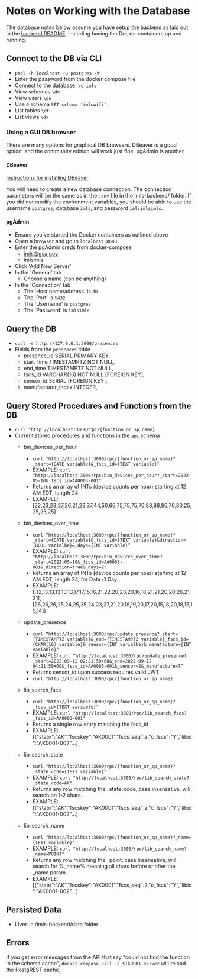 # Notes on Working with the Database

The database notes below assume you have setup the backend as laid out in the [backend README](README.md), including having the Docker containers up and running.
## Connect to the DB via CLI

- `psql -h localhost -U postgres -W`
- Enter the password from the docker compose file
- Connect to the database: `\c imls`
- View schemas `\dn`
- View users `\du`
- Use a schema `SET schema 'imlswifi';`
- List tables `\dt`
- List views `\dv`


### Using a GUI DB browser

There are many options for graphical DB browsers. DBeaver is a good option, and the community edition will work just fine. pgAdmin is another

#### DBeaver

[Instructions for installing DBeaver](https://dbeaver.io/download/).

You will need to create a new database connection. The connection parameters will be the same as in the `.env` file in the imls-backend/ folder. If you did not modify the environment variables, you should be able to use the username `postgres`, database `imls`, and password `imlsimlsimls`.

#### pgAdmin

- Ensure you've started the Docker containers as outlined above
- Open a browser and go to `localhost:8080`
- Enter the pgAdmin creds from docker-compose
  - imls@gsa.gov
  - imlsimls
- Click 'Add New Server'
- In the 'General' tab
  - Choose a name (can be anything)
- In the 'Connection' tab
  - The 'Host name/address' is `db`
  - The 'Port' is `5432`
  - The 'Username' is `postgres`
  - The 'Password' is `imlsimls`


## Query the DB

- `curl -s http://127.0.0.1:3000/presences`
- Fields from the `presences` table
  - presence_id SERIAL PRIMARY KEY,
  - start_time TIMESTAMPTZ NOT NULL,
  - end_time TIMESTAMPTZ NOT NULL,
  - fscs_id VARCHAR(16) NOT NULL [FOREIGN KEY],
  - sensor_id SERIAL [FOREIGN KEY],
  - manufacturer_index INTEGER,

## Query Stored Procedures and Functions from the DB

- `curl "http://localhost:3000/rpc/{function_or_sp_name}`
- Current stored procedures and functions in the `api` schema
  - bin_devices_per_hour
    - `curl "http://localhost:3000/rpc/{function_or_sp_name}?_start={DATE variable}&_fscs_id={TEXT variable}"`
    - EXAMPLE:
        `curl "http://localhost:3000/rpc/bin_devices_per_hour?_start=2022-05-10&_fscs_id=AA0003-001"`
    - Returns an array of INTs (device counts per hour) starting at 12 AM EDT, length 24
    - EXAMPLE:
      [22,23,23,27,26,21,23,37,44,50,66,75,75,75,70,88,88,86,70,30,25,25,25,25]

  - bin_devices_over_time
    - `curl “http://localhost:3000/rpc/{function_or_sp_name}?_start={DATE variable}&_fscs_id={TEXT variable}&direction={BOOL varialbe}&_days={INT variable}“`
    - EXAMPLE:
      `curl "http://localhost:3000/rpc/bin_devices_over_time?_start=2022-05-10&_fscs_id=AA0003-001&_direction=true&_days=2"`
    - Returns an array of INTs (device counts per hour) starting at 12 AM EDT, length 24, for Date+1 Day
    - EXAMPLE:  
          [[12,13,13,13,13,13,17,17,15,16,21,22,20,23,20,16,18,21,21,20,20,26,21,21],[26,26,26,25,24,25,25,24,23,27,21,20,18,19,23,17,20,15,18,20,18,15,15,14]]

  - update_presence
    - `curl “http://localhost:3000/rpc/update_presence?_start={TIMESTAMPTZ variable}&_end={TIMESTAMPTZ variable}_fscs_id={CHAR(16) variable}&_sensor={INT varialbe}&_manufacture={INT variable}“`
    - EXAMPLE:
      `curl “http://localhost:3000/rpc/update_presence?_start=2022-09-12 02:21:50+00&_end=2022-09-12 04:21:50+00&_fscs_id=AA0003-001&_sensor=2&_manufacture=7”`
    - Returns sensor_id upon success requires valid JWT
    - `curl "http://localhost:3000/rpc/{function_or_sp_name}`

  - lib_search_fscs
    - `curl "http://localhost:3000/rpc/{function_or_sp_name}?_fscs_id={TEXT variable}"`
    - EXAMPLE:
        `curl "http://localhost:3000/rpc/lib_search_fscs?_fscs_id=AA0003-001"`
    - Returns a single row entry matching the fscs_id
    - EXAMPLE:
      [{"stabr":"AK","fscskey":"AK0001","fscs_seq":2,"c_fscs":"Y","libid":"AK0001-002"...]
  
  - lib_search_state
    - `curl "http://localhost:3000/rpc/{function_or_sp_name}?_state_code={TEXT variable}"`
    - EXAMPLE:
        `curl "http://localhost:3000/rpc/lib_search_state?_state_code=AK"`
    - Returns any row matching the _state_code, case insensative, will search
    on 1-2 chars.
    - EXAMPLE:
      [{"stabr":"AK","fscskey":"AK0001","fscs_seq":2,"c_fscs":"Y","libid":"AK0001-002"...]

  - lib_search_name
    - `curl "http://localhost:3000/rpc/{function_or_sp_name}?_name={TEXT variable}"`
    - EXAMPLE:
        `curl "http://localhost:3000/rpc/lib_search_name?_name=POINT"`
    - Returns any row matching the _point, case insensative, will search for %_name% meaning all chars before or after the _name param.
    - EXAMPLE:
      [{"stabr":"AK","fscskey":"AK0001","fscs_seq":2,"c_fscs":"Y","libid":"AK0001-002"...]


## Persisted Data

- Lives in /imls-backend/data folder

## Errors

If you get error messages from the API that say "could not find the function in the schema cache", `docker-compose kill -s SIGUSR1 server` will reload the PostgREST cache.
